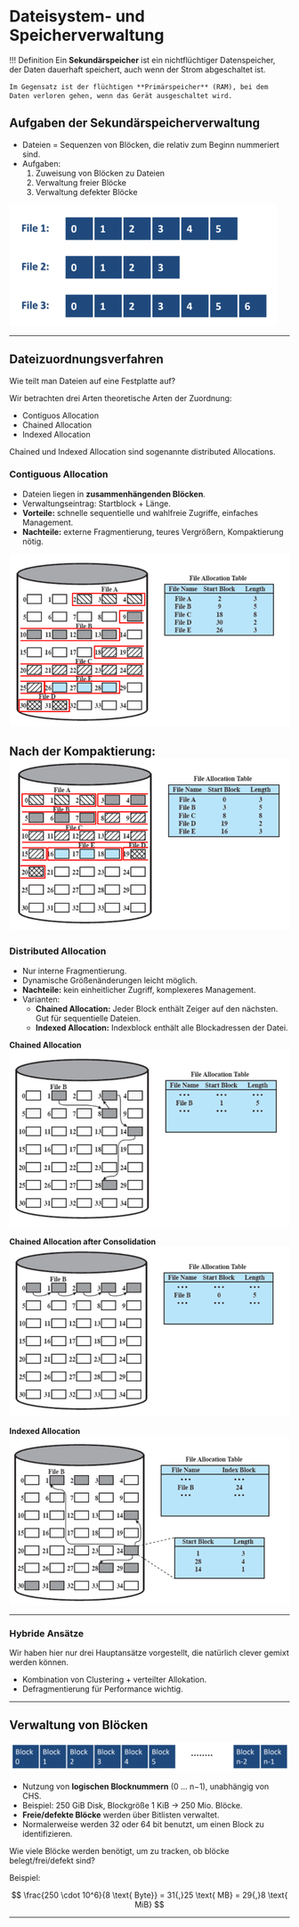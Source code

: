 # Dateisystem- und Speicherverwaltung

!!! Definition
    Ein **Sekundärspeicher** ist ein nichtflüchtiger Datenspeicher, der Daten dauerhaft speichert, auch wenn der Strom abgeschaltet ist.
    
    Im Gegensatz ist der flüchtigen **Primärspeicher** (RAM), bei dem Daten verloren gehen, wenn das Gerät ausgeschaltet wird.

## Aufgaben der Sekundärspeicherverwaltung
- Dateien = Sequenzen von Blöcken, die relativ zum Beginn nummeriert sind.
- Aufgaben:
    1. Zuweisung von Blöcken zu Dateien  
    2. Verwaltung freier Blöcke  
    3. Verwaltung defekter Blöcke  

![Abstraktion von Dateien](dateien1.png)

---

## Dateizuordnungsverfahren

Wie teilt man Dateien auf eine Festplatte auf?

Wir betrachten drei Arten theoretische Arten der Zuordnung:

* Contiguos Allocation
* Chained Allocation
* Indexed Allocation

Chained und Indexed Allocation sind sogenannte distributed Allocations.

### Contiguous Allocation
- Dateien liegen in **zusammenhängenden Blöcken**.  
- Verwaltungseintrag: Startblock + Länge.  
- **Vorteile:** schnelle sequentielle und wahlfreie Zugriffe, einfaches Management.  
- **Nachteile:** externe Fragmentierung, teures Vergrößern, Kompaktierung nötig.  

![Beispiel für Contiguous Allocation](contiguous1.png)  

Nach der Kompaktierung:
![Contiguous Allocation nach Kompactierung](contiguous2.png)
---

### Distributed Allocation
- Nur interne Fragmentierung.  
- Dynamische Größenänderungen leicht möglich.  
- **Nachteile:** kein einheitlicher Zugriff, komplexeres Management.  
- Varianten:
     - **Chained Allocation:** Jeder Block enthält Zeiger auf den nächsten. Gut für sequentielle Dateien.  
    - **Indexed Allocation:** Indexblock enthält alle Blockadressen der Datei.  

**Chained Allocation**
![chained allocation](chained_allocation.png)

**Chained Allocation after Consolidation**
![chained allocation after consolidation](chained_allocation_after_consolidation.png)

**Indexed Allocation**
![Indexed Allocation](indexed_allocation.png)

---

### Hybride Ansätze

Wir haben hier nur drei Hauptansätze vorgestellt, die natürlich clever gemixt werden können.

- Kombination von Clustering + verteilter Allokation.  
- Defragmentierung für Performance wichtig.  

---

## Verwaltung von Blöcken

![blocks](blocks.png)

- Nutzung von **logischen Blocknummern** (0 … n−1), unabhängig von CHS.  
- Beispiel: 250 GiB Disk, Blockgröße 1 KiB → 250 Mio. Blöcke.  
- **Freie/defekte Blöcke** werden über Bitlisten verwaltet.  
- Normalerweise werden 32 oder 64 bit benutzt, um einen Block zu identifizieren.

Wie viele Blöcke werden benötigt, um zu tracken, ob blöcke belegt/frei/defekt sind?

Beispiel: 

$$
\frac{250 \cdot 10^6}{8 \text{ Byte}} = 31{,}25 \text{ MB} = 29{,}8 \text{ MiB}  
$$

---

